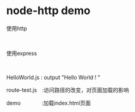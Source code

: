 # node-http demo

使用http

&emsp;


使用express

&emsp;

HelloWorld.js : output "Hello World ! "

route-test.js&emsp;:访问路径的改变，对页面加载的影响

demo&emsp;&emsp;&emsp;&emsp;:加载index.html页面

